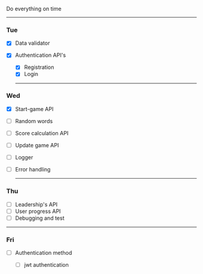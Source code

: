 Do everything on time

***

### Tue

- [x] Data validator
- [x] Authentication API's   
    - [x] Registration
    - [x] Login
    
    ***

  
### Wed
- [x] Start-game API
- [ ] Random words
- [ ] Score calculation API
- [ ] Update game API
- [ ] Logger
- [ ] Error handling

    ***

### Thu

- [ ] Leadership's API
- [ ] User progress API
- [ ] Debugging and test
***

### Fri

- [ ] Authentication method
    - [ ] jwt authentication

 
